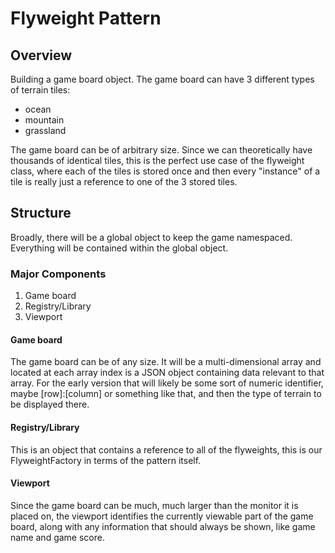 # Flyweight Pattern

## Overview

Building a game board object. The game board can have 3 different types of terrain tiles:
- ocean
- mountain
- grassland

The game board can be of arbitrary size. Since we can theoretically have thousands of identical tiles, this is the perfect use case of the flyweight class, where each of the tiles is stored once and then every "instance" of a tile is really just a reference to one of the 3 stored tiles.

## Structure

Broadly, there will be a global object to keep the game namespaced. Everything will be contained within the global object.

### Major Components

1. Game board
2. Registry/Library
3. Viewport

#### Game board

The game board can be of any size. It will be a multi-dimensional array and located at each array index is a JSON object containing data relevant to that array. For the early version that will likely be some sort of numeric identifier, maybe [row]:[column] or something like that, and then the type of terrain to be displayed there.

#### Registry/Library

This is an object that contains a reference to all of the flyweights, this is our FlyweightFactory in terms of the pattern itself. 

#### Viewport

Since the game board can be much, much larger than the monitor it is placed on, the viewport identifies the currently viewable part of the game board, along with any information that should always be shown, like game name and game score.

